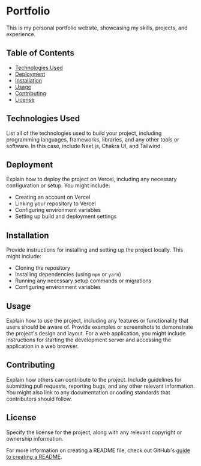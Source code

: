# Portfolio

This is my personal portfolio website, showcasing my skills, projects, and experience.

## Table of Contents

- [Technologies Used](#technologies-used)
- [Deployment](#deployment)
- [Installation](#installation)
- [Usage](#usage)
- [Contributing](#contributing)
- [License](#license)

## Technologies Used

List all of the technologies used to build your project, including programming languages, frameworks, libraries, and any other tools or software. In this case, include Next.js, Chakra UI, and Tailwind.

## Deployment

Explain how to deploy the project on Vercel, including any necessary configuration or setup. You might include:

- Creating an account on Vercel
- Linking your repository to Vercel
- Configuring environment variables
- Setting up build and deployment settings

## Installation

Provide instructions for installing and setting up the project locally. This might include:

- Cloning the repository
- Installing dependencies (using `npm` or `yarn`)
- Running any necessary setup commands or migrations
- Configuring environment variables

## Usage

Explain how to use the project, including any features or functionality that users should be aware of. Provide examples or screenshots to demonstrate the project's design and layout. For a web application, you might include instructions for starting the development server and accessing the application in a web browser.

## Contributing

Explain how others can contribute to the project. Include guidelines for submitting pull requests, reporting bugs, and any other relevant information. You might also link to any documentation or coding standards that contributors should follow.

## License

Specify the license for the project, along with any relevant copyright or ownership information.

For more information on creating a README file, check out GitHub's [guide to creating a README](https://docs.github.com/en/github/creating-cloning-and-archiving-repositories/about-readmes).
